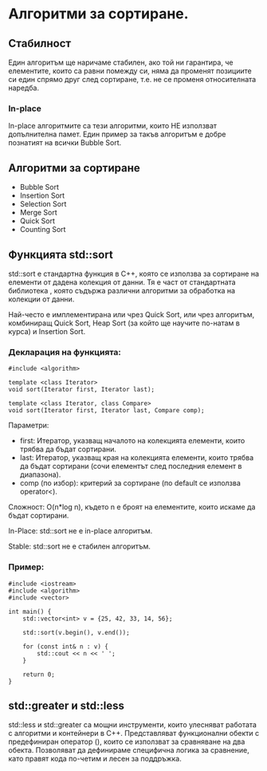 # Алгоритми за сортиране.
## Стабилност
Един алгоритъм ще наричаме стабилен, ако той ни гарантира, че елементите, 
които са равни помежду си, няма да променят позициите си един спрямо друг след сортиране,
т.е. не се променя относителната наредба.

### In-place
In-place алгоритмите са тези алгоритми, които НЕ използват допълнителна памет.
Един пример за такъв алгоритъм е добре познатият на всички Bubble Sort.

## Алгоритми за сортиране
* Bubble Sort
* Insertion Sort
* Selection Sort
* Merge Sort
* Quick Sort
* Counting Sort
  
## Функцията std::sort
std::sort е стандартна функция в C++, която се използва за сортиране на елементи 
от дадена колекция от данни. Тя е част от стандартната библиотека <algorithm>, 
която съдържа различни алгоритми за обработка на колекции от данни.

Най-често е имплементирана или чрез Quick Sort, или чрез алгоритъм, 
комбиниращ Quick Sort, Heap Sort (за който ще научите по-натам в курса) и Insertion Sort.

### Декларация на функцията:
```
#include <algorithm>

template <class Iterator>
void sort(Iterator first, Iterator last);

template <class Iterator, class Compare>
void sort(Iterator first, Iterator last, Compare comp);
```
Параметри:
* first: Итератор, указващ началото на колекцията елементи, които трябва да бъдат сортирани.
* last: Итератор, указващ края на колекцията елементи, които трябва да бъдат сортирани (сочи елементът след последния елемент в диапазона).
* comp (по избор): критерий за сортиране (по default се използва operator<).

Сложност: O(n*log n), където n е броят на елементите, които искаме да бъдат сортирани.

In-Place: std::sort не е in-place алгоритъм.

Stable: std::sort не е стабилен алгоритъм.

### Пример:
```
#include <iostream>
#include <algorithm>
#include <vector>

int main() {
    std::vector<int> v = {25, 42, 33, 14, 56};

    std::sort(v.begin(), v.end());

    for (const int& n : v) {
        std::cout << n << ' ';
    }

    return 0;
}
```

## std::greater и std::less
std::less и std::greater са мощни инструменти, които улесняват работата 
с алгоритми и контейнери в C++. Представляват функционални обекти с предефиниран
оператор (), които се използват за сравняване на два обекта. 
Позволяват да дефинираме специфична логика за сравнение, като правят кода по-четим
и лесен за поддръжка.
